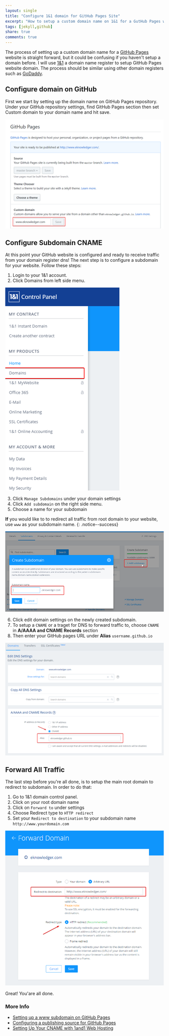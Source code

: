 ```yaml
---
layout: single
title: "Configure 1&1 domain for GitHub Pages Site"
excerpt: "How to setup a custom domain name on 1&1 for a GutHub Pages website"
tags: [jekyll,github]
share: true
comments: true
---
```


The process of setting up a custom domain name for a [GitHub Pages](https://pages.github.com/) website is straight forward, but it could be confusing if you haven't setup a domain before. I will use [1&1](https://www.1and1.com) a domain name register to setup GitHub Pages website domain. The process should be similar using other domain registers such as [GoDaddy](https://www.godaddy.com/).

## Configure domain on GitHub

 First we start by setting up the domain name on GitHub Pages repository. Under your GitHub repository settings, find GitHub Pages section then set Custom domain to your domain name and hit save.

 <img src="/files/github_domain_2017-12-03.png">

## Configure Subdomain CNAME

 At this point your GitHub website is configured and ready to receive traffic from your domain register dns! The next step is to configure a subdomain for your website. Follow these steps:

 1. Login to your 1&1 account.
 2. Click Domains from left side menu.

 <img src="/files/domains_2017-12-03.png">
 
 3. Click `Manage Subdomains` under your domain settings
 4. Click `Add subdomain` on the right side menu.
 5. Choose a name for your subdomain

**If** you would like to to redirect all traffic from root domain to your website, use `www` as your subdomain name.
{: .notice--success}


 <img src="/files/subdomain_2017-12-03.png">

 6. Click edit domain settings on the newly created subdomain.
 7. To setup a `CNAME` or a traget for DNS to forward traffic to, choose `CNAME` in **A/AAAA and CNAME Records** section
 8. Then enter your GitHub pages URL under **Alias** `username.github.io`

 <img src="/files/cname_2017-12-03.png">

## Forward All Traffic

The last step before you're all done, is to setup the main root domain to redirect to subdomain. In order to do that:

1. Go to 1&1 domain control panel.
2. Click on your root domain name
3. Click on `Forward to` under settings
4. Choose Redirect type to `HTTP redirect`
5. Set your `Redirect to destination` to your subdomain name `http://www.yourdomain.com`

 <img src="/files/redirect_2017-12-03.png">

 Great! You'are all done.

### More Info

 * [Setting up a www subdomain on GitHub Pages](https://help.github.com/articles/setting-up-a-www-subdomain/)
 * [Configuring a publishing source for GitHub Pages](https://help.github.com/articles/configuring-a-publishing-source-for-github-pages/)
 * [Setting Up Your CNAME with 1and1 Web Hosting](https://documentation.unbounce.com/hc/en-us/articles/204432234-Setting-Up-Your-CNAME-with-1and1-Web-Hosting)
